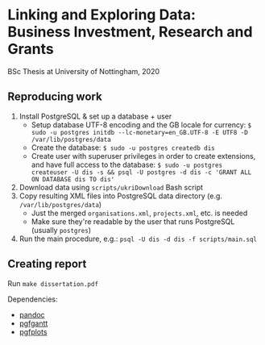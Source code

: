# Linking and Exploring Data: Business Investment, Research and Grants

BSc Thesis at University of Nottingham, 2020

## Reproducing work

1. Install PostgreSQL & set up a database + user
	- Setup database UTF-8 encoding and the GB locale for currency:
	  `$ sudo -u postgres initdb --lc-monetary=en_GB.UTF-8 -E UTF8 -D
	  /var/lib/postgres/data`
	- Create the database: `$ sudo -u postgres createdb dis`
	- Create user with superuser privileges in order to create extensions, and
	  have full access to the database:
	  `$ sudo -u postgres createuser -U dis -s && psql -U postgres -d dis -c
	  'GRANT ALL ON DATABASE dis TO dis'`
2. Download data using `scripts/ukriDownload` Bash script
3. Copy resulting XML files into PostgreSQL data directory (e.g.
   `/var/lib/postgres/data`)
	- Just the merged `organisations.xml`, `projects.xml`, etc. is needed
	- Make sure they're readable by the user that runs PostgreSQL (usually
	  `postgres`)
4. Run the main procedure, e.g.: `psql -U dis -d dis -f scripts/main.sql` 

## Creating report

Run `make dissertation.pdf`

Dependencies:
- [pandoc](https://pandoc.org)
- [pgfgantt](https://www.ctan.org/pkg/pgfgantt)
- [pgfplots](https://www.ctan.org/pkg/pgfplots)
